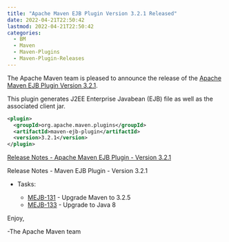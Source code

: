 ```yaml
---
title: "Apache Maven EJB Plugin Version 3.2.1 Released"
date: 2022-04-21T22:50:42
lastmod: 2022-04-21T22:50:42
categories:
  - BM
  - Maven
  - Maven-Plugins
  - Maven-Plugin-Releases
---
```

The Apache Maven team is pleased to announce the release of the 
[Apache Maven EJB Plugin Version 3.2.1](https://maven.apache.org/plugins/maven-ejb-plugin/).

This plugin generates J2EE Enterprise Javabean (EJB) file as well as the
associated client jar.

```xml
<plugin>
  <groupId>org.apache.maven.plugins</groupId>
  <artifactId>maven-ejb-plugin</artifactId>
  <version>3.2.1</version>
</plugin>
```

<!-- more -->

[Release Notes - Apache Maven EJB Plugin - Version 3.2.1](https://issues.apache.org/jira/secure/ReleaseNote.jspa?version=12348390&styleName=Text&projectId=12317421)

Release Notes - Maven EJB Plugin - Version 3.2.1

* Tasks:
 
  * [MEJB-131](https://issues.apache.org/jira/browse/MEJB-131) - Upgrade Maven to 3.2.5
  * [MEJB-133](https://issues.apache.org/jira/browse/MEJB-133) - Upgrade to Java 8


Enjoy,

-The Apache Maven team
